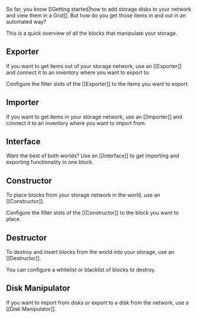 So far, you know [[Getting started|how to add storage disks to your network and view them in a Grid]]. But how do you get those items in and out in an automated way?

This is a quick overview of all the blocks that manipulate your storage.

## Exporter
If you want to get items out of your storage network, use an [[Exporter]] and connect it to an inventory where you want to export to.

Configure the filter slots of the [[Exporter]] to the items you want to export.

## Importer
If you want to get items in your storage network, use an [[Importer]] and connect  it to an inventory where you want to import from.

## Interface
Want the best of both worlds? Use an [[Interface]] to get importing and exporting functionality in one block.

## Constructor
To place blocks from your storage network in the world, use an [[Constructor]].

Configure the filter slots of the [[Constructor]] to the block you want to place.

## Destructor
To destroy and insert blocks from the world into your storage, use an [[Destructor]].

You can configure a whitelist or blacklist of blocks to destroy.

## Disk Manipulator
If you want to import from disks or export to a disk from the network, use a [[Disk Manipulator]].